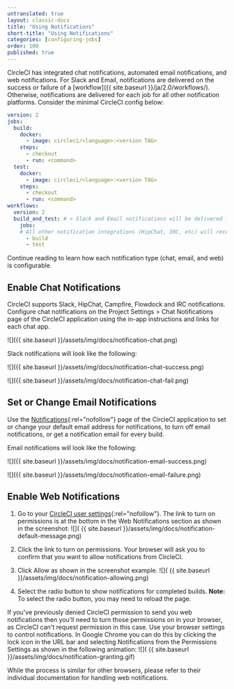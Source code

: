 ```yaml
---
untranslated: true
layout: classic-docs
title: "Using Notifications"
short-title: "Using Notifications"
categories: [configuring-jobs]
order: 100
published: true
---
```


CircleCI has integrated chat notifications, automated email notifications, and
web notifications. For Slack and Email, notifications are delivered on the success or failure of a
[workflow]({{ site.baseurl }}/ja/2.0/workflows/). Otherwise, notifications are
delivered for each job for all other notification platforms. Consider the minimal CircleCI config below:


```yaml
version: 2
jobs:
  build:
    docker:
      - image: circleci/<language>:<version TAG>
    steps:
      - checkout
      - run: <command>
  test:
    docker:
      - image: circleci/<language>:<version TAG>
    steps:
      - checkout
      - run: <command>
workflows:
  version: 2
  build_and_test: # < Slack and Email notifications will be delivered for workflows
    jobs:
    # All other notification integrations (HipChat, IRC, etc) will receive notification for each job.
      - build 
      - test
```

Continue reading to learn how each notification type (chat, email, and web) is configurable.

## Enable Chat Notifications

CircleCI supports Slack, HipChat, Campfire, Flowdock and IRC notifications. Configure chat notifications on the Project Settings > Chat Notifications page of the CircleCI application using the in-app instructions and links for each chat app.

![]({{ site.baseurl }}/assets/img/docs/notification-chat.png)

Slack notifications will look like the following:

![]({{ site.baseurl }}/assets/img/docs/notification-chat-success.png)

![]({{ site.baseurl }}/assets/img/docs/notification-chat-fail.png)


## Set or Change Email Notifications
Use the [Notifications](https://circleci.com/account/notifications){:rel="nofollow"} page of the CircleCI application to set or change your default email address for notifications, to turn off email notifications, or get a notification email for every build.

Email notifications will look like the following:

![]({{ site.baseurl }}/assets/img/docs/notification-email-success.png)

![]({{ site.baseurl }}/assets/img/docs/notification-email-failure.png)

## Enable Web Notifications

1. Go to your [CircleCI user settings](https://circleci.com/account/notifications){:rel="nofollow"}. The link to turn on permissions is at the bottom in the Web Notifications section as shown in the screenshot:
![](  {{ site.baseurl }}/assets/img/docs/notification-default-message.png)

2. Click the link to turn on permissions. Your browser will ask you to confirm that you want to allow notifications from CircleCI. 

3. Click Allow as shown in the screenshot example.
![](  {{ site.baseurl }}/assets/img/docs/notification-allowing.png)

4. Select the radio button to show notifications for completed builds. **Note:** To select the radio button, you may need to reload the page. 

If you've previously denied CircleCI permission to send you web notifications
then you'll need to turn those permissions on in your browser, as CircleCI can't
request permission in this case. Use your browser settings to control notifications. In Google Chrome you can do this by clicking the lock icon in the URL bar and selecting Notifications from the Permissions Settings as shown in the following animation:
![](  {{ site.baseurl }}/assets/img/docs/notification-granting.gif)

While the process is similar for other browsers, please refer to their individual
documentation for handling web notifications.
